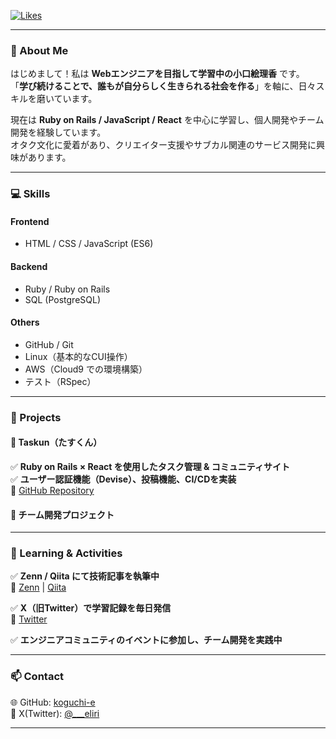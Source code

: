 [![Likes](https://badgen.org/img/zenn/eliri/likes?style=plastic)](https://zenn.dev/eliri)

---

### **👋 About Me**  
はじめまして！私は **Webエンジニアを目指して学習中の小口絵理香** です。  
「**学び続けることで、誰もが自分らしく生きられる社会を作る**」を軸に、日々スキルを磨いています。  

現在は **Ruby on Rails / JavaScript / React** を中心に学習し、個人開発やチーム開発を経験しています。  
オタク文化に愛着があり、クリエイター支援やサブカル関連のサービス開発に興味があります。  

---

### **💻 Skills**  
#### **Frontend**  
- HTML / CSS / JavaScript (ES6)  

#### **Backend**  
- Ruby / Ruby on Rails  
- SQL (PostgreSQL)  

#### **Others**  
- GitHub / Git  
- Linux（基本的なCUI操作）  
- AWS（Cloud9 での環境構築）  
- テスト（RSpec）  

---

### **🚀 Projects**  
#### **🔹 Taskun（たすくん）**  
✅ **Ruby on Rails × React を使用したタスク管理 & コミュニティサイト**  
✅ **ユーザー認証機能（Devise）、投稿機能、CI/CDを実装**  
🔗 [GitHub Repository](https://github.com/koguchi-e/Taskun)  

#### **🔹 チーム開発プロジェクト**  

---

### **📖 Learning & Activities**  
✅ **Zenn / Qiita にて技術記事を執筆中**  
🔗 [Zenn](https://zenn.dev/eliri) | [Qiita](https://qiita.com/___Eliri)  

✅ **X（旧Twitter）で学習記録を毎日発信**  
🔗 [Twitter](https://x.com/___eliri)  

✅ **エンジニアコミュニティのイベントに参加し、チーム開発を実践中**  

---

### **📫 Contact**  
🌐 GitHub: [koguchi-e](https://github.com/koguchi-e)  
💬 X(Twitter): [@___eliri](https://x.com/___eliri)  

---
